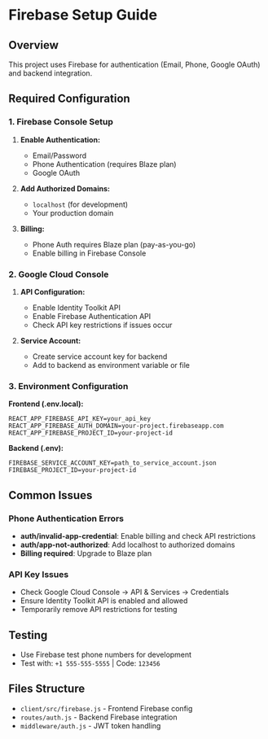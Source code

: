 # Firebase Setup Guide

## Overview
This project uses Firebase for authentication (Email, Phone, Google OAuth) and backend integration.

## Required Configuration

### 1. Firebase Console Setup
1. **Enable Authentication:**
   - Email/Password
   - Phone Authentication (requires Blaze plan)
   - Google OAuth

2. **Add Authorized Domains:**
   - `localhost` (for development)
   - Your production domain

3. **Billing:**
   - Phone Auth requires Blaze plan (pay-as-you-go)
   - Enable billing in Firebase Console

### 2. Google Cloud Console
1. **API Configuration:**
   - Enable Identity Toolkit API
   - Enable Firebase Authentication API
   - Check API key restrictions if issues occur

2. **Service Account:**
   - Create service account key for backend
   - Add to backend as environment variable or file

### 3. Environment Configuration

**Frontend (.env.local):**
```env
REACT_APP_FIREBASE_API_KEY=your_api_key
REACT_APP_FIREBASE_AUTH_DOMAIN=your-project.firebaseapp.com
REACT_APP_FIREBASE_PROJECT_ID=your-project-id
```

**Backend (.env):**
```env
FIREBASE_SERVICE_ACCOUNT_KEY=path_to_service_account.json
FIREBASE_PROJECT_ID=your-project-id
```

## Common Issues

### Phone Authentication Errors
- **auth/invalid-app-credential**: Enable billing and check API restrictions
- **auth/app-not-authorized**: Add localhost to authorized domains
- **Billing required**: Upgrade to Blaze plan

### API Key Issues
- Check Google Cloud Console → API & Services → Credentials
- Ensure Identity Toolkit API is enabled and allowed
- Temporarily remove API restrictions for testing

## Testing
- Use Firebase test phone numbers for development
- Test with: `+1 555-555-5555` | Code: `123456`

## Files Structure
- `client/src/firebase.js` - Frontend Firebase config
- `routes/auth.js` - Backend Firebase integration
- `middleware/auth.js` - JWT token handling
